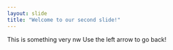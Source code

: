```yaml
---
layout: slide
title: "Welcome to our second slide!"
---
```

This is something very nw
Use the left arrow to go back!

